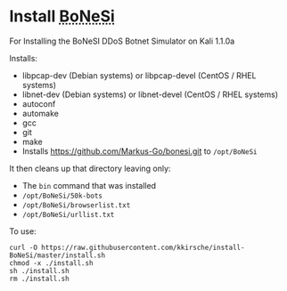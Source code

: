# Install <abbr title="Bot Net Simulator">BoNeSi</abbr>
For Installing the BoNeSI DDoS Botnet Simulator on Kali 1.1.0a

Installs:
* libpcap-dev (Debian systems) or libpcap-devel (CentOS / RHEL systems)
* libnet-dev (Debian systems) or libnet-devel (CentOS / RHEL systems)
* autoconf
* automake
* gcc
* git
* make
* Installs https://github.com/Markus-Go/bonesi.git to `/opt/BoNeSi`

It then cleans up that directory leaving only:
* The `bin` command that was installed
* `/opt/BoNeSi/50k-bots`
* `/opt/BoNeSi/browserlist.txt`
* `/opt/BoNeSi/urllist.txt`

To use:
```shell
curl -O https://raw.githubusercontent.com/kkirsche/install-BoNeSi/master/install.sh
chmod -x ./install.sh
sh ./install.sh
rm ./install.sh
```
